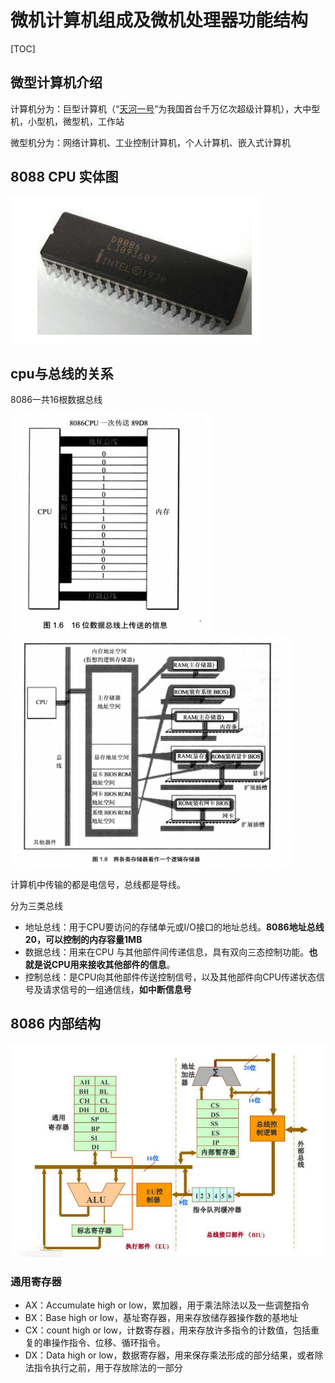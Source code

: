 

#  微机计算机组成及微机处理器功能结构

[TOC]

## 微型计算机介绍

计算机分为：巨型计算机（“[天河一号](https://baike.baidu.com/item/%E5%A4%A9%E6%B2%B3%E4%B8%80%E5%8F%B7)”为我国首台千万亿次超级计算机），大中型机，小型机，微型机，工作站

微型机分为：网络计算机、工业控制计算机，个人计算机、嵌入式计算机





## 8088 CPU 实体图

<img src="./images/cpu_entity.jpg" style="width: 400px;" />



## cpu与总线的关系

8086一共16根数据总线

<img src="./images/memory_cpu.png" style="" />

<img src="./images/cpu_bus.png" style="width: 450px;" />

计算机中传输的都是电信号，总线都是导线。

分为三类总线

- 地址总线：用于CPU要访问的存储单元或I/O接口的地址总线。**8086地址总线20，可以控制的内存容量1MB**
- 数据总线：用来在CPU 与其他部件间传递信息，具有双向三态控制功能。**也就是说CPU用来接收其他部件的信息**。
- 控制总线：是CPU向其他部件传送控制信号，以及其他部件向CPU传递状态信号及请求信号的一组通信线，**如中断信息号**



## 8086 内部结构

<img src="./images/8086cpu.jpg" style="width: 600px;" />





### 通用寄存器

- AX：Accumulate high or low，累加器，用于乘法除法以及一些调整指令
- BX：Base high or low，基址寄存器，用来存放储存器操作数的基地址
- CX：count high or low，计数寄存器，用来存放许多指令的计数值，包括重复的串操作指令、位移、循环指令。
- DX：Data  high or low，数据寄存器，用来保存乘法形成的部分结果，或者除法指令执行之前，用于存放除法的一部分

